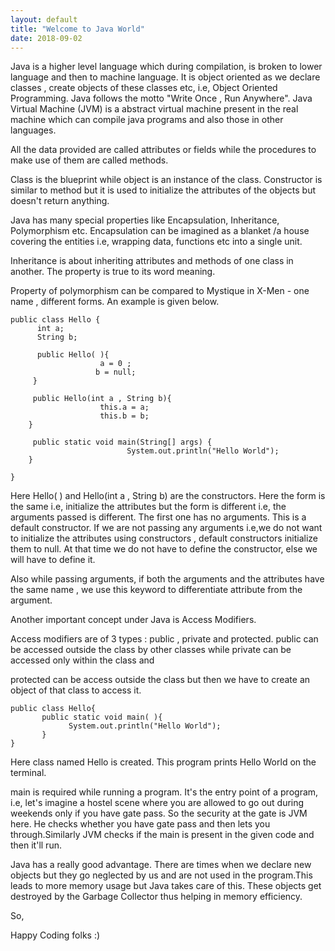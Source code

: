 ```yaml
---
layout: default
title: "Welcome to Java World"
date: 2018-09-02
---
```


Java is a higher level language which during compilation, is broken to lower language and then to machine language. It is object oriented as we declare classes , create objects of these classes etc, i.e, Object Oriented Programming. Java follows the motto "Write Once , Run Anywhere". Java Virtual Machine (JVM) is a abstract virtual machine present in the real machine which can compile java programs and also those in other languages.

 

All the data provided are called attributes or fields while the procedures to make use of them are called methods.

Class is the blueprint while object is an instance of the class. Constructor is similar to method but it is used to initialize the attributes of the objects but doesn't return anything.

 

Java has many special properties like Encapsulation, Inheritance, Polymorphism etc. Encapsulation can be imagined as a blanket /a house covering the entities i.e, wrapping data, functions etc into a single unit.

Inheritance is about inheriting attributes and methods of one class in another. The property is true to its word meaning. 

Property of polymorphism can be compared to Mystique in X-Men - one name , different forms. An example is given below.

 

    public class Hello {
          int a;
          String b;
          
          public Hello( ){
                        a = 0 ;
                       b = null;
         }

         public Hello(int a , String b){
                        this.a = a;
                        this.b = b;
        }

         public static void main(String[] args) {
                              System.out.println("Hello World");
        }

    }

 

Here Hello( ) and Hello(int a , String b) are the constructors. Here the form is the same i.e, initialize the attributes but the form is different i.e, the arguments passed is different. The first one has no arguments. This is a default constructor. If we are not passing any arguments i.e,we do not want to initialize the attributes using constructors , default constructors initialize them to null. At that time we do not have to define the constructor, else we will have to define it.

 

Also while passing arguments, if both the arguments and the attributes have the same name , we use this keyword to differentiate attribute from the argument.

 

Another important concept under Java is Access Modifiers.

Access modifiers are of 3 types : public , private and protected. public can be accessed outside the class by other classes while private can be accessed only within the class and

protected can be access outside the class but then we have to create an object of that class to access it.

 

    public class Hello{
           public static void main( ){
                 System.out.println("Hello World");
           }
    }

 

Here class named Hello is created. This program prints Hello World on the terminal.

 

main is required while running a program. It's the entry point of a program, i.e, let's imagine a hostel scene where you are allowed to go out during weekends only if you have gate pass. So the security at the gate is JVM here. He checks whether you have gate pass and then lets you through.Similarly JVM checks if the main is present in the given code and then it'll run.

 

Java has a really good advantage. There are times when we declare new objects but they go neglected by us and are not used in the program.This leads to more memory usage but Java takes care of this. These objects get destroyed by the Garbage Collector thus helping in memory efficiency.

 

So,

Happy Coding folks :)
